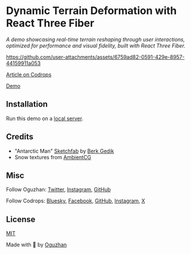 # Dynamic Terrain Deformation with React Three Fiber

_A demo showcasing real-time terrain reshaping through user interactions, optimized for performance and visual fidelity, built with React Three Fiber._

https://github.com/user-attachments/assets/6759ad82-0591-429e-8957-44159911a053

[Article on Codrops](https://tympanus.net/codrops/?p=83147)

[Demo](https://tympanus.net/Tutorials/DynamicTerrainDeformation/)

## Installation

Run this demo on a [local server](https://developer.mozilla.org/en-US/docs/Learn/Common_questions/Tools_and_setup/set_up_a_local_testing_server).

## Credits

- "Antarctic Man" [Sketchfab](https://skfb.ly/ovJS8) by [Berk Gedik](https://sketchfab.com/berkgedik)
- Snow textures from [AmbientCG](https://ambientcg.com/)

## Misc

Follow Oguzhan: [Twitter](https://x.com/otfnk), [Instagram](https://www.instagram.com/otfnk/), [GitHub](https://github.com/oguzhantufenk)

Follow Codrops: [Bluesky](https://bsky.app/profile/codrops.bsky.social), [Facebook](http://www.facebook.com/codrops), [GitHub](https://github.com/codrops), [Instagram](https://www.instagram.com/codropsss/), [X](http://www.x.com/codrops)

## License

[MIT](LICENSE)

Made with :blue_heart: by [Oguzhan](http://www.codrops.com)
